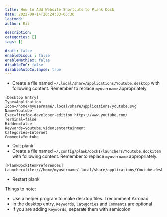 ```yaml
---
title: How to Add Website Shortcuts to Plank Dock
date: 2022-09-14T20:24:33+05:30
lastmod: 
author: Riz

description: 
categories: []
tags: []

draft: false
enableDisqus : false
enableMathJax: false
disableToC: false
disableAutoCollapse: true
---
```


- Create a file named `~/.local/share/applications/Youtube.desktop` with following content. Remember to replace `myusername` appropriately.
```
[Desktop Entry]
Type=Application
Icon=/home/myusername/.local/share/applications/youtube.svg
Name=Youtube
Exec=firefox-developer-edition https://www.youtube.com/
Terminal=false
Hidden=false
Keywords=youtube;video;entertainment
Categories=Internet
Comment=Youtube
```
- Quit plank.
- Create a file named `~/.config/plank/dock1/launchers/Youtube.dockitem` with following content. Remember to replace `myusername` appropriately.
```
[PlankDockItemPreferences]
Launcher=file:///home/myusername/.local/share/applications/Youtube.desktop

```
- Restart plank

Things to note:
- Use a helper program to make desktop files. I recomment Arronax
- In the desktop entry,  `Keywords`, `Categories` and `Comments` are optional
- If you are adding `Keywords`, separate them with semicolon
